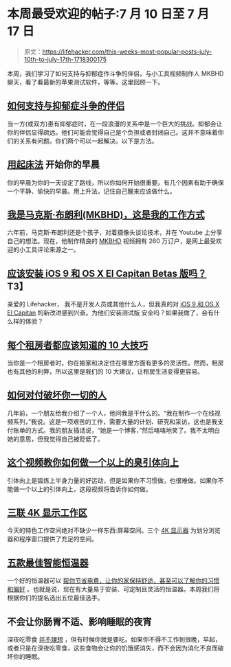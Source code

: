 # 本周最受欢迎的帖子:7 月 10 日至 7 月 17 日

> 原文：<https://lifehacker.com/this-weeks-most-popular-posts-july-10th-to-july-17th-1718300175>

本周，我们学习了如何支持与抑郁症作斗争的伴侣，与小工具视频制作人 MKBHD 聊天，看了看最新的苹果测试软件，等等。这里回顾一下。



## [如何支持与抑郁症斗争的伴侣](http://lifehacker.com/how-to-support-a-partner-struggling-with-depression-1717700336)

当一方(或双方)患有抑郁症时，在一段浪漫的关系中是一个巨大的挑战。抑郁会让你的伴侣显得疏远。他们可能会觉得自己是个负担或者封闭自己。这并不意味着你们的关系有问题。你们两个可以一起解决。以下是方法。

## [用起床法](http://lifehacker.com/start-your-morning-off-right-with-the-rise-method-1716538294) 开始你的早晨

你的早晨为你的一天设定了路线，所以你如何开始很重要。有几个因素有助于确保一个平静、愉快的早晨。用上升法，记住自己醒来应该做什么。

## [我是马克斯·布朗利(MKBHD)，这是我的工作方式](http://lifehacker.com/im-marques-brownlee-mkbhd-and-this-is-how-i-work-1717549145)

六年前，马克斯·布朗利还是个孩子，对着摄像头谈论技术，并在 Youtube 上分享自己的想法。现在，他制作精良的 [MKBHD](https://www.youtube.com/mkbhd) 视频拥有 260 万订户，是网上最受欢迎的小工具评论来源之一。

## [应该安装 iOS 9 和 OS X El Capitan Betas 版吗？](http://lifehacker.com/should-i-install-the-ios-8-and-os-x-yosemite-betas-1587109709)T3】

亲爱的 Lifehacker，
我不是开发人员或其他什么人，但我真的对 [iOS 9 和 OS X El Capitan](http://lifehacker.com/everything-apple-announced-at-wwdc-2015-that-actually-m-1709861705) 的新改进感到兴奋。为他们安装测试版 安全吗？如果我做了，会有什么样的体验？

## [每个租房者都应该知道的 10 大技巧](http://lifehacker.com/top-10-tips-every-renter-should-know-1717193991)

当你是一个租房者时，你在搬家和决定住在哪里方面有更多的灵活性。然而，租房也有其他的利弊，所以这里是我们的 10 大建议，让租房生活变得更容易。

## [如何对付破坏你一切的人](http://lifehacker.com/how-to-deal-with-people-who-undermine-everything-you-do-1718129469)

几年前，一个朋友给我介绍了一个人，他问我是干什么的。“我在制作一个在线视频系列，”我说。这是一项艰苦的工作，需要大量的计划、研究和采访，这也是我支付账单的方式。我的朋友插话说，“她是一个博客，”然后咯咯地笑了。我不太明白她的意思，但我觉得自己被贬低了。

## [这个视频教你如何做一个以上的臭引体向上](http://lifehacker.com/this-video-teaches-you-how-to-do-more-than-one-stinking-1717351458)

引体向上是锻炼上半身力量的好运动，但是如果你不习惯做，也很难做。如果你不能做一个以上的引体向上，这段视频将告诉你如何做。

## [三联 4K 显示工作区](http://lifehacker.com/the-triple-4k-display-workspace-1717764794)

今天的特色工作空间绝对不缺少一样东西:屏幕空间。三个 [4K 显示器](http://lifehacker.com/what-is-4k-and-should-i-buy-a-4k-display-right-now-1540920905) 为划分浏览器和程序窗口提供了充足的空间。

## [五款最佳智能恒温器](http://lifehacker.com/five-best-smart-thermostats-1717145893)

一个好的恒温器可以 [帮你节省电费，让你的家保持舒适，甚至可以了解你的习惯和偏好](http://lifehacker.com/what-can-a-smart-thermostat-do-that-mine-can-t-already-472975733) 。也就是说，现在有大量易于安装、可定制且灵活的恒温器。本周我们将根据你们的提名选出五位最佳选手。

## 不会让你肠胃不适、影响睡眠的夜宵

深夜吃零食 [并不理想](http://lifehacker.com/how-to-kick-the-late-night-snacking-habit-1606668159) ，但有时候你就是要吃。如果你不得不工作到很晚，早起，或者只是在深夜吃零食，这些食物会让你的饥饿感消失，而不会因为消化不良而破坏你的睡眠。